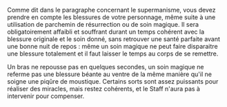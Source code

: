 Comme dit dans le paragraphe concernant le supermanisme, vous devez prendre en compte les blessures de votre personnage, même suite à une utilisation de parchemin de résurrection ou de soin magique. Il sera obligatoirement affaibli et souffrant durant un temps cohérent avec la blessure originale et le soin donné, sans retrouver une santé parfaite avant une bonne nuit de repos : même un soin magique ne peut faire disparaitre une blessure totalement et il faut laisser le temps au corps de se remettre.

Un bras ne repousse pas en quelques secondes, un soin magique ne referme pas une blessure béante au ventre de la même manière qu'il ne soigne une piqûre de moustique. Certains sorts sont assez puissants pour réaliser des miracles, mais restez cohérents, et le Staff n'aura pas à intervenir pour compenser.
